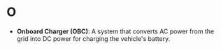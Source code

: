 # O

- **Onboard Charger (OBC)**: A system that converts AC power from the grid into DC power for charging the vehicle's battery.